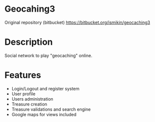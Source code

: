 # Geocahing3

Original repository (bitbucket)
https://bitbucket.org/ismikin/geocaching3

# Description

Social network to play "geocaching" online.

# Features

* Login/Logout and register system
* User profile
* Users administration
* Treasure creation
* Treasure validations and search engine
* Google maps for views included
